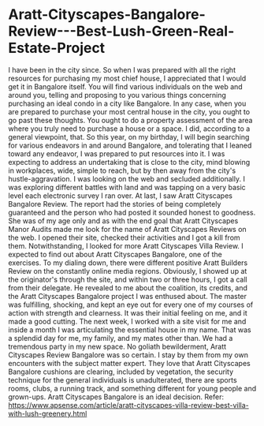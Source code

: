# Aratt-Cityscapes-Bangalore-Review---Best-Lush-Green-Real-Estate-Project
I have been in the city since. So when I was prepared with all the right resources for purchasing my most chief house, I appreciated that I would get it in Bangalore itself. You will find various individuals on the web and around you, telling and proposing to you various things concerning purchasing an ideal condo in a city like Bangalore. In any case, when you are prepared to purchase your most central house in the city, you ought to go past these thoughts.  You ought to do a property assessment of the area where you truly need to purchase a house or a space. I did, according to a general viewpoint, that. So this year, on my birthday, I will begin searching for various endeavors in and around Bangalore, and tolerating that I leaned toward any endeavor, I was prepared to put resources into it. I was expecting to address an undertaking that is close to the city, mind blowing in workplaces, wide, simple to reach, but by then away from the city's hustle-aggravation. I was looking on the web and secluded additionally. I was exploring different battles with land and was tapping on a very basic level each electronic survey I ran over. At last, I saw Aratt Cityscapes Bangalore Review. The report had the stories of being completely guaranteed and the person who had posted it sounded honest to goodness. She was of my age only and as with the end goal that Aratt Cityscapes Manor Audits made me look for the name of Aratt Cityscapes Reviews on the web.  I opened their site, checked their activities and I got a kill from them. Notwithstanding, I looked for more Aratt Cityscapes Villa Review. I expected to find out about Aratt Cityscapes Bangalore, one of the exercises. To my dialing down, there were different positive Aratt Builders Review on the constantly online media regions. Obviously, I showed up at the originator's through the site, and within two or three hours, I got a call from their delegate. He revealed to me about the coalition, its credits, and the Aratt Cityscapes Bangalore project I was enthused about. The master was fulfilling, shocking, and kept an eye out for every one of my courses of action with strength and clearness. It was their initial feeling on me, and it made a good cutting. The next week, I worked with a site visit for me and inside a month I was articulating the essential house in my name.  That was a splendid day for me, my family, and my mates other than. We had a tremendous party in my new space. No goliath bewilderment, Aratt Cityscapes Review Bangalore was so certain. I stay by them from my own encounters with the subject matter expert. They love that Aratt Cityscapes Bangalore cushions are clearing, included by vegetation, the security technique for the general individuals is unadulterated, there are sports rooms, clubs, a running track, and something different for young people and grown-ups. Aratt Cityscapes Bangalore is an ideal decision. Refer: https://www.apsense.com/article/aratt-cityscapes-villa-review-best-villa-with-lush-greenery.html 
